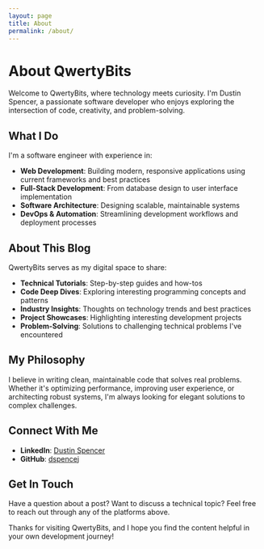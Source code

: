 ```yaml
---
layout: page
title: About
permalink: /about/
---
```


# About QwertyBits

Welcome to QwertyBits, where technology meets curiosity. I'm Dustin Spencer, a passionate software developer who enjoys exploring the intersection of code, creativity, and problem-solving.

## What I Do

I'm a software engineer with experience in:

- **Web Development**: Building modern, responsive applications using current frameworks and best practices
- **Full-Stack Development**: From database design to user interface implementation
- **Software Architecture**: Designing scalable, maintainable systems
- **DevOps & Automation**: Streamlining development workflows and deployment processes

## About This Blog

QwertyBits serves as my digital space to share:

- **Technical Tutorials**: Step-by-step guides and how-tos
- **Code Deep Dives**: Exploring interesting programming concepts and patterns
- **Industry Insights**: Thoughts on technology trends and best practices
- **Project Showcases**: Highlighting interesting development projects
- **Problem-Solving**: Solutions to challenging technical problems I've encountered

## My Philosophy

I believe in writing clean, maintainable code that solves real problems. Whether it's optimizing performance, improving user experience, or architecting robust systems, I'm always looking for elegant solutions to complex challenges.

## Connect With Me

- **LinkedIn**: [Dustin Spencer](https://www.linkedin.com/in/dustin-spencer)
- **GitHub**: [dspencej](https://github.com/dspencej)

## Get In Touch

Have a question about a post? Want to discuss a technical topic? Feel free to reach out through any of the platforms above.

Thanks for visiting QwertyBits, and I hope you find the content helpful in your own development journey!